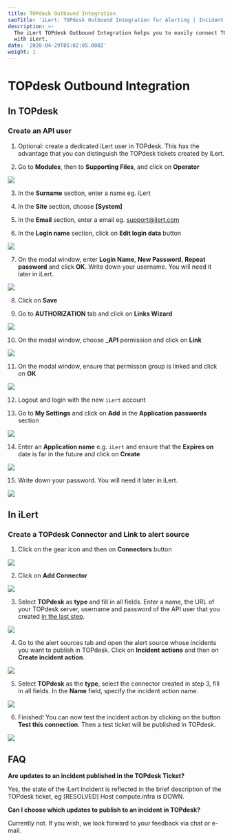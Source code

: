 ```yaml
---
title: TOPdesk Outbound Integration
seoTitle: 'iLert: TOPdesk Outbound Integration for Alerting | Incident Response | Uptime'
description: >-
  The iLert TOPdesk Outbound Integration helps you to easily connect TOPdesk
  with iLert.
date: '2020-04-29T05:02:05.000Z'
weight: 1
---
```


# TOPdesk Outbound Integration

## In TOPdesk <a id="in-topdesk"></a>

### Create an API user <a id="create-api-user"></a>

1. Optional: create a dedicated iLert user in TOPdesk. This has the advantage that you can distinguish the TOPdesk tickets created by iLert.

2. Go to **Modules**, then to **Supporting Files**, and click on **Operator**

![](../../.gitbook/assets/tpdko1.png)

3. In the **Surname** section, enter a name eg. iLert

4. In the **Site** section,  choose **\[System\]**

5. In the **Email** section, enter a email eg. support@ilert.com

6. In the **Login name** section, click on **Edit login data** button

![](../../.gitbook/assets/tpdko2.png)

7. On the modal window, enter **Login Name**, **New Password**, **Repeat password** and click **OK**. Write down your username. You will need it later in iLert.

![](../../.gitbook/assets/tpdko3.png)

8. Click on **Save**

9. Go to **AUTHORIZATION** tab and click on **Links Wizard**

![](../../.gitbook/assets/tpdko4.png)

10. On the modal window, choose **\_API** permission and click on **Link**

![](../../.gitbook/assets/tpdko5.png)

11. On the modal window, ensure that permisson group is linked and click on **OK**

![](../../.gitbook/assets/tpdko6.png)

12. Logout and login with the new `iLert` account

13. Go to **My Settings** and click on **Add** in the **Application passwords** section

![](../../.gitbook/assets/tpdko6.1.png)

14. Enter an **Application name** e.g. `iLert` and ensure that the **Expires on** date is far in the future and click on **Create** 

![](../../.gitbook/assets/tpdko6.2.png)

15. Write down your password. You will need it later in iLert.

![](../../.gitbook/assets/tpdko6.3.png)

## In iLert <a id="in-ilert"></a>

### Create a TOPdesk Connector and Link to alert source <a id="create-alarm-source"></a>

1. Click on the gear icon and then on **Connectors** button

![](../../.gitbook/assets/go_to_connectors%20%282%29.png)

2. Click on **Add Connector**

![](../../.gitbook/assets/create_connector_button%20%284%29.png)

3. Select **TOPdesk** as **type** and fill in all fields. Enter a name, the URL of your TOPdesk server, username and password of the API user that you created [in the last step]().

![](../../.gitbook/assets/ilert%20%2868%29.png)

4. Go to the alert sources tab and open the alert source whose incidents you want to publish in TOPdesk. Click on **Incident actions** and then on **Create incident action**.

![](../../.gitbook/assets/new_incident_action%20%289%29.png)

5. Select **TOPdesk** as the **type**, select the connector created in step 3, fill in all fields. In the **Name** field, specify the incident action name.

![](../../.gitbook/assets/ilert%20%2862%29.png)

6. Finished! You can now test the incident action by clicking on the button **Test this connection**. Then a test ticket will be published in TOPdesk.

![](../../.gitbook/assets/ilert%20%2869%29.png)

## FAQ <a id="faq"></a>

**Are updates to an incident published in the TOPdesk Ticket?**

Yes, the state of the iLert Incident is reflected in the brief description of the TOPdesk ticket, eg \[RESOLVED\] Host compute.infra is DOWN.

**Can I choose which updates to publish to an incident in TOPdesk?**

Currently not. If you wish, we look forward to your feedback via chat or e-mail.

